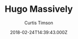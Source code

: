 ---
title: Hugo Massively
github: https://github.com/curtiscde/hugo-theme-massively
demo: https://hugo-theme-massively.netlify.com/
author: Curtis Timson
author_link: ''
thumbnail: themes/curtistimson-hugo-theme-massively.jpg
ssg:
  - Hugo
cms:
  - Markdown
date: 2018-02-24T14:39:43.000Z
description: Massively theme for Hugo static site generator
draft: false
publish_date: '2018-02-24T14:39:43Z'
update_date: '2022-11-11T15:25:50Z'
github_star: 129
github_fork: 137
---